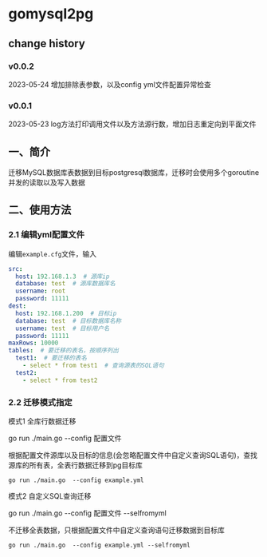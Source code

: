 # gomysql2pg
## change history
### v0.0.2
2023-05-24
增加排除表参数，以及config yml文件配置异常检查
### v0.0.1
2023-05-23
log方法打印调用文件以及方法源行数，增加日志重定向到平面文件

## 一、简介
迁移MySQL数据库表数据到目标postgresql数据库，迁移时会使用多个goroutine并发的读取以及写入数据

## 二、使用方法
### 2.1 编辑yml配置文件

编辑`example.cfg`文件，输入

```yaml
src:
  host: 192.168.1.3  # 源库ip
  database: test  # 源库数据库名
  username: root
  password: 11111
dest:
  host: 192.168.1.200  # 目标ip
  database: test  # 目标数据库名称
  username: test  # 目标用户名
  password: 11111
maxRows: 10000
tables:  # 要迁移的表名，按顺序列出
  test1:  # 要迁移的表名
    - select * from test1  # 查询源表的SQL语句
  test2:
    - select * from test2
```

### 2.2 迁移模式指定

模式1 全库行数据迁移

go run ./main.go  --config 配置文件

根据配置文件源库以及目标的信息(会忽略配置文件中自定义查询SQL语句)，查找源库的所有表，全表行数据迁移到pg目标库
```
go run ./main.go  --config example.yml
```

模式2 自定义SQL查询迁移

go run ./main.go  --config 配置文件 --selfromyml

不迁移全表数据，只根据配置文件中自定义查询语句迁移数据到目标库
```
go run ./main.go  --config example.yml --selfromyml
```
